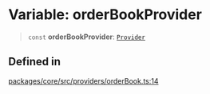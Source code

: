 # Variable: orderBookProvider

> `const` **orderBookProvider**: [`Provider`](../interfaces/Provider.md)

## Defined in

[packages/core/src/providers/orderBook.ts:14](https://github.com/ai16z/eliza/blob/d30d0a6e4929f1f9ad2fee78a425cc005922c069/packages/core/src/providers/orderBook.ts#L14)
